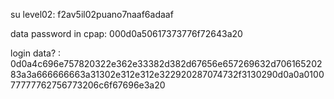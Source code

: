 su level02: f2av5il02puano7naaf6adaaf

data password in cpap: 000d0a50617373776f72643a20

login data? : 0d0a4c696e757820322e362e33382d382d67656e657269632d70616520283a3a666666663a31302e312e312e322920287074732f3130290d0a0a010077777762756773206c6f67696e3a20